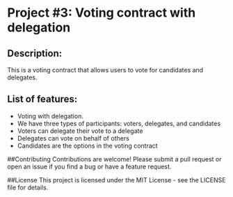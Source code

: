 # Project #3:  Voting contract with delegation

## Description:
This is a voting contract that allows users to vote for candidates and delegates.

## List of features:
- Voting with delegation.
- We have three types of participants: voters, delegates, and candidates
- Voters can delegate their vote to a delegate
- Delegates can vote on behalf of others
- Candidates are the options in the voting contract

##Contributing
Contributions are welcome! Please submit a pull request or open an issue if you find a bug or have a feature request.

##License
This project is licensed under the MIT License - see the LICENSE file for details.